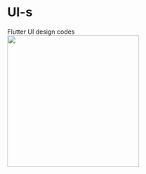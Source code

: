 # UI-s
Flutter UI design codes
<br>
<img src="Dashboard-UI/screenshots/Screenshot_1616327553.png" width="300" height=auto>
